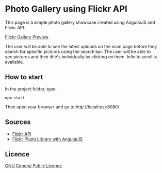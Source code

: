 # Photo Gallery using Flickr API

This page is a simple photo gallery showcase created using AngularJS and Flickr API.

[Flickr Gallery Preview](https://i.imgur.com/YmMrzGG.gif)

The user will be able to see the latest uploads on the main page before they search for specific pictures using the search bar. The user will be able to see pictures and their title's individually by clicking on them. Infinite scroll is available. 

## How to start

In the project folder, type:
```
npm start
```
Then open your browser and go to http://localhost:8080/

## Sources
- [Flickr API](https://www.flickr.com/services/api/)
- [Flickr Photo Library with AngularJS](https://www.c-sharpcorner.com/blogs/flicker-photo-library-using-with-angularjs)

## Licence
[GNU General Public Licence](https://choosealicense.com/licenses/agpl-3.0/)
